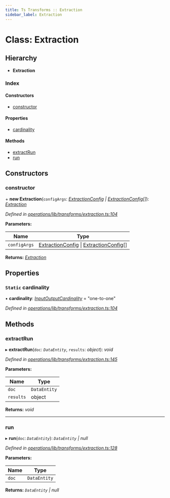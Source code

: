 ```yaml
---
title: Ts Transforms :: Extraction
sidebar_label: Extraction
---
```


# Class: Extraction

## Hierarchy

* **Extraction**

### Index

#### Constructors

* [constructor](extraction.md#constructor)

#### Properties

* [cardinality](extraction.md#static-cardinality)

#### Methods

* [extractRun](extraction.md#extractrun)
* [run](extraction.md#run)

## Constructors

###  constructor

\+ **new Extraction**(`configArgs`: *[ExtractionConfig](../interfaces/extractionconfig.md) | [ExtractionConfig](../interfaces/extractionconfig.md)[]*): *[Extraction](extraction.md)*

*Defined in [operations/lib/transforms/extraction.ts:104](https://github.com/terascope/teraslice/blob/b0f73ab9/packages/ts-transforms/src/operations/lib/transforms/extraction.ts#L104)*

**Parameters:**

Name | Type |
------ | ------ |
`configArgs` | [ExtractionConfig](../interfaces/extractionconfig.md) \| [ExtractionConfig](../interfaces/extractionconfig.md)[] |

**Returns:** *[Extraction](extraction.md)*

## Properties

### `Static` cardinality

▪ **cardinality**: *[InputOutputCardinality](../overview.md#inputoutputcardinality)* = "one-to-one"

*Defined in [operations/lib/transforms/extraction.ts:104](https://github.com/terascope/teraslice/blob/b0f73ab9/packages/ts-transforms/src/operations/lib/transforms/extraction.ts#L104)*

## Methods

###  extractRun

▸ **extractRun**(`doc`: *`DataEntity`*, `results`: *object*): *void*

*Defined in [operations/lib/transforms/extraction.ts:145](https://github.com/terascope/teraslice/blob/b0f73ab9/packages/ts-transforms/src/operations/lib/transforms/extraction.ts#L145)*

**Parameters:**

Name | Type |
------ | ------ |
`doc` | `DataEntity` |
`results` | object |

**Returns:** *void*

___

###  run

▸ **run**(`doc`: *`DataEntity`*): *`DataEntity` | null*

*Defined in [operations/lib/transforms/extraction.ts:128](https://github.com/terascope/teraslice/blob/b0f73ab9/packages/ts-transforms/src/operations/lib/transforms/extraction.ts#L128)*

**Parameters:**

Name | Type |
------ | ------ |
`doc` | `DataEntity` |

**Returns:** *`DataEntity` | null*

